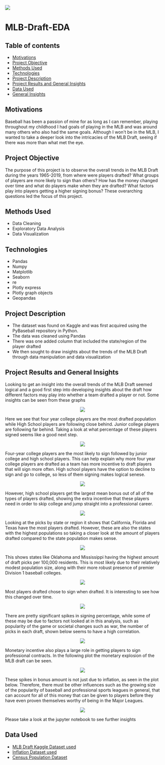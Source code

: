 <img src="images/MLBDraft.png">

# MLB-Draft-EDA

## Table of contents
- [Motivations](#motivations)
- [Project Objective](#project-objective)
- [Methods Used](#methods-used)
- [Technologies](#technologies)
- [Project Description](#project-description)
- [Project Results and General Insights](#project-results-and-general-insights)
- [Data Used](#data-used)
- [General Insights](#general-insights)


## Motivations
Baseball has been a passion of mine for as long as I can remember, playing throughout my childhood I had goals of playing in the MLB and was around many others who also had the same goals. Although I won't be in the MLB, I wanted to take a deeper look into the intricacies of the MLB Draft, seeing if there was more than what met the eye.

## Project Objective

The purpose of this project is to observe the overall trends in the MLB Draft during the years 1965-2019, from where were players drafted? What groups of players are more likely to sign than others? How has the money changed over time and what do players make when they are drafted? What factors play into players getting a higher signing bonus? These overarching questions led the focus of this project.


## Methods Used
+ Data Cleaning
+ Exploratory Data Analysis
+ Data Visualization

## Technologies
+ Pandas
+ Numpy
+ Matplotlib
+ Seaborn
+ re
+ Plotly express
+ Plotly graph objects
+ Geopandas

## Project Description
+ The dataset was found on Kaggle and was first acquired using the PyBaseball repository in Python.
+ The data was cleaned using Pandas
+ There was one added column that included the state/region of the player drafted
+ We then sought to draw insights about the trends of the MLB Draft through data manipulation and data visualization

## Project Results and General Insights

Looking to get an insight into the overall trends of the MLB Draft seemed logical and a good first step into developing insights about the draft how different factors may play into whether a team drafted a player or not. Some insights can be seen from these graphs


<p align = "center">
<img src = "images/PicksByType.png" style>
</p>


Here we see that four year college players are the most drafted population while High School players are following close behind. Junior college players are following far behind. Taking a look at what percentage of these players signed seems like a good next step.

<p align = "center">
<img src = "images/SigningPercentType.png" style>
</p>


Four-year college players are the most likely to sign followed by junior college and high school players. This can help explain why more four year college players are drafted as a team has more incentive to draft players that will sign more often. High school players have the option to decline to sign and go to college, so less of them signing makes logical senese. 

<p align = "center">
<img src = "images/MeanBonusType.png" style>
</p>


However, high school players get the largest mean bonus out of all of the types of players drafted, showing the extra incentive that these players need in order to skip college and jump straight into a professional career.

<p align = "center">
<img src = "images/PicksByState.png" style>
</p>


Looking at the picks by state or region it shows that California, Florida and Texas have the most players drafted. However, these are also the states with the highest populations so taking a closer look at the amount of players drafted compared to the state population makes sense.

<p align = "center">
<img src = "images/ChoroByState.png" style>
</p>


This shows states like Oklahoma and Mississippi having the highest amount of draft picks per 100,000 residents. This is most likely due to their relatively modest population size, along with their more robust presence of premier Division 1 baseball colleges.

<p align = "center">
<img src = "images/SigningResultsOverall.png" style>
</p>


Most players drafted chose to sign when drafted. It is interesting to see how this changed over time.

<p align = "center">
<img src = "images/SigningProportionTime.png" style>
</p>


There are pretty significant spikes in signing percentage, while some of these may be due to factors not looked at in this analysis, such as popularity of the game or societal changes such as war, the number of picks in each draft, shown below seems to have a high correlation.

<p align = "center">
<img src = "images/NumberPicksTime.png" style>
</p>


Monetary incentive also plays a large role in getting players to sign professional contracts. In the following plot the monetary explosion of the MLB draft can be seen. 

<p align = "center">
<img src = "images/ScatterBonus.png" style>
</p>


These spikes in bonus amount is not just due to inflation, as seen in the plot below. Therefore, there must be other influences such as the growing size of the popularity of baseball and professional sports leagues in general, that can account for all of this money that can be given to players before they have even proven themselves worthy of being in the Major Leagues.

<p align = "center">
<img src = "images/InflationBonus.png" style>
</p>

Please take a look at the jupyter notebook to see further insights

## Data Used
+ [MLB Draft Kaggle Dataset used](https://www.kaggle.com/code/footballjoe789/pybaseballrepository/output)
+ [Inflation Dataset used](https://stats.oecd.org/index.aspx?DataSetCode=PRICES_CPI#)
+ [Census Population Dataset](https://www.census.gov/newsroom/press-kits/2019/national-state-estimates.html)







